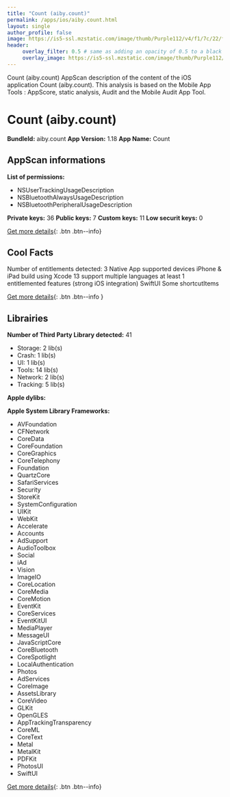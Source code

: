 ```yaml
---
title: "Count (aiby.count)"
permalink: /apps/ios/aiby.count.html
layout: single
author_profile: false
image: https://is5-ssl.mzstatic.com/image/thumb/Purple112/v4/f1/7c/22/f17c228d-069f-e4bc-a96d-c7887d4ae904/AppIcon-Free-0-1x_U007emarketing-0-7-0-85-220.png/512x512bb.jpg
header: 
     overlay_filter: 0.5 # same as adding an opacity of 0.5 to a black background
     overlay_image: https://is5-ssl.mzstatic.com/image/thumb/Purple112/v4/f1/7c/22/f17c228d-069f-e4bc-a96d-c7887d4ae904/AppIcon-Free-0-1x_U007emarketing-0-7-0-85-220.png/512x512bb.jpg
---
```

Count (aiby.count) AppScan description of the content of the iOS application Count (aiby.count). This analysis is based on the Mobile App Tools : AppScore, static analysis, Audit and the Mobile Audit App Tool.

# Count (aiby.count)

**BundleId:** aiby.count
**App Version:** 1.18
**App Name:** Count


## AppScan informations 

**List of permissions:** 
- NSUserTrackingUsageDescription
- NSBluetoothAlwaysUsageDescription
- NSBluetoothPeripheralUsageDescription
  
  
**Private keys:** 36
**Public keys:** 7
**Custom keys:** 11
**Low securit keys:** 0
  
[Get more details](/pricing.html){: .btn .btn--info}

## Cool Facts

Number of entitlements detected: 3
Native App
supported devices iPhone & iPad
build using Xcode 13
support multiple languages
at least 1 entitlemented features (strong iOS integration)
SwiftUI
Some shortcutItems 
  
[Get more details](/pricing.html){: .btn .btn--info }

## Librairies 
**Number of Third Party Library detected:** 41
- Storage: 2 lib(s)
- Crash: 1 lib(s)
- UI: 1 lib(s)
- Tools: 14 lib(s)
- Network: 2 lib(s)
- Tracking: 5 lib(s)


**Apple dylibs:**


**Apple System Library Frameworks:**
- AVFoundation
- CFNetwork
- CoreData
- CoreFoundation
- CoreGraphics
- CoreTelephony
- Foundation
- QuartzCore
- SafariServices
- Security
- StoreKit
- SystemConfiguration
- UIKit
- WebKit
- Accelerate
- Accounts
- AdSupport
- AudioToolbox
- Social
- iAd
- Vision
- ImageIO
- CoreLocation
- CoreMedia
- CoreMotion
- EventKit
- CoreServices
- EventKitUI
- MediaPlayer
- MessageUI
- JavaScriptCore
- CoreBluetooth
- CoreSpotlight
- LocalAuthentication
- Photos
- AdServices
- CoreImage
- AssetsLibrary
- CoreVideo
- GLKit
- OpenGLES
- AppTrackingTransparency
- CoreML
- CoreText
- Metal
- MetalKit
- PDFKit
- PhotosUI
- SwiftUI


  
[Get more details](/pricing.html){: .btn .btn--info}

